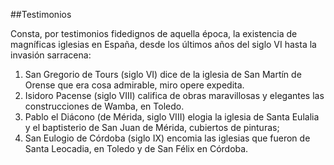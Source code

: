 ##Testimonios

Consta, por testimonios fidedignos de aquella época, la existencia de magníficas iglesias en España, desde los últimos años del siglo VI hasta la invasión sarracena:
1.	San Gregorio de Tours (siglo VI) dice de la iglesia de San Martín de Orense que era cosa admirable, miro opere expedita.
2.	Isidoro Pacense (siglo VIII) califica de obras maravillosas y elegantes las construcciones de Wamba, en Toledo.
3.	Pablo el Diácono (de Mérida, siglo VIII) elogia la iglesia de Santa Eulalia y el baptisterio de San Juan de Mérida, cubiertos de pinturas;
4.	San Eulogio de Córdoba (siglo IX) encomia las iglesias que fueron de Santa Leocadia, en Toledo y de San Félix en Córdoba.

